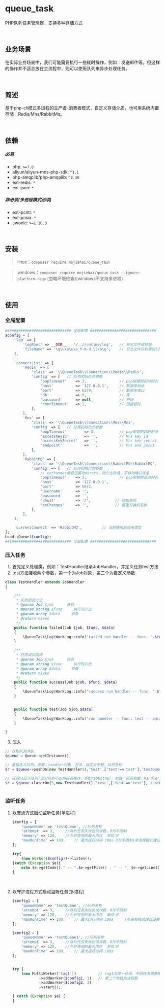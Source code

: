 # queue_task
PHP队列任务管理器，支持多种存储方式

<br />

## 业务场景
在实际业务场景中，我们可能需要执行一些耗时操作，例如：发送邮件等。但这样的操作并不适合放在主流程中，则可以使用队列来异步处理任务。

<br />

## 简述
基于php-cli模式多进程的生产者-消费者模式，自定义存储介质，也可用系统内置存储：Redis/Mns/RabbitMq。
      
<br />
      
## 依赖
##### 必须
- php: `>=7.0`
- aliyun/aliyun-mns-php-sdk: `^1.1`
- php-amqplib/php-amqplib: `^2.10`
- ext-redis: `*`
- ext-json: `*`
##### 非必须(多进程模式必须)
- ext-pcntl: `*`
- ext-posix: `*`
- swoole: `>=1.10.3`
 
<br />
 
## 安装
> linux：`composer require mojiehai/queue_task`  

> windows：`composer require mojiehai/queue_task --ignore-platform-reqs`  (忽略环境检查)(windows不支持多进程)

<br />

## 使用
### 全局配置
```php
############################## 全局配置 ##############################
$config = [
    'log' => [
        'logRoot' => __DIR__ . '/../runtime/log',   // 日志文件根目录
        'fileName' => '\q\u\e\u\e_Y-m-d.\l\o\g',    // 日志文件分割规则(date()函数第一个参数)
    ],
  
    'connectList' => [
        'Redis' => [
            'class' => '\\QueueTask\\Connection\\Redis\\Redis',
            'config' => [   // 应用初始化的参数
                'popTimeout'    => 3,               // pop阻塞的超时时长 s
                'host'          => '127.0.0.1',     // 数据库地址
                'port'          => 6379,            // 数据库端口
                'db'            => 0,               // 库
                'password'      => null,            // 密码
                'connTimeout'   => 1,               // 链接超时
            ],
        ],
        'Mns' => [
            'class' => '\\QueueTask\\Connection\\Mns\\Mns',
            'config' => [   // 应用初始化的参数
                'popTimeout'        => 3,           // pop阻塞的超时时长 s
                'accessKeyID'       => '',          // Mns key id
                'accessKeySecret'   => '',          // Mns key secret
                'endpoint'          => '',          // Mns end point
            ],
        ],
        'RabbitMQ' => [
            'class' => '\\QueueTask\\Connection\\RabbitMQ\\RabbitMQ',
            'config' => [   // 应用初始化的参数
                // exchanges需要设置为direct，持久化存储，不自动确认消息
                'popTimeout'    => 3,               // pop阻塞的超时时长 s
                'host'          => '127.0.0.1',
                'port'          => 5672,
                'username'      => '',
                'password'      => '',
                'vhost'         => '/',           // 虚拟主机
                'exChanges'     => '',            // 直连交换机名称
            ],
        ],
    ],

    'currentConnect' => 'RabbitMQ',         // 当前使用的应用类型
];
Load::Queue($config);
############################## 全局配置 ##############################
```


### 压入任务
1. 首先定义处理类，例如：TestHandler继承JobHandler，并定义任务test方法
2. test方法接收两个参数，第一个为Job对象，第二个为自定义参数
```php
class TestHandler extends JobHandler
{

    /**
     * 失败回调方法
     * @param Job $job      任务
     * @param string $func     执行的方法
     * @param array $data     参数
     * @return mixed
     */
    public function failed(Job $job, $func, $data)
    {
        \QueueTask\Log\WorkLog::info('failed run handler -- func: '.$func.' -- params: '.json_encode($data));
    }

    /**
     * 任务成功回调
     * @param Job $job      任务
     * @param string $func     执行的方法
     * @param array $data     参数
     * @return mixed
     */
    public function success(Job $job, $func, $data)
    {
        \QueueTask\Log\WorkLog::info('success run handler -- func: '.$func.' -- params: '.json_encode($data));
    }


    public function test(Job $job,$data)
    {
        \QueueTask\Log\WorkLog::info('run handler -- func: test -- params: '.json_encode($data). '; result : '.var_export($res, true));
    }

}
```
3. 压入
```php
// 获取队列对象
$queue = Queue::getInstance();

// 直接压入队列，参数：handler对象，方法，自定义参数，队列名称
$r = $queue->pushOn(new TestHandler(),'test',['test'=>'test'],'testQueue');

// 延迟5s压入队列(部分队列不支持延迟操作，例如rabbitmq)，参数：延迟秒数，handler对象，方法，自定义参数，队列名称
$r = $queue->laterOn(5,new TestHandler(),'test',['test'=>'test'],'testQueue');
 
```
### 监听任务
1. 以普通方式启动监听任务(单进程)
    ```php
    $config = [
        'queueName' => 'testQueue', //队列名称
        'attempt' => 3,     //队列任务失败尝试次数，0为不限制
        'memory' => 128,    //允许使用的最大内存  单位:M
        'maxRunTime' => 100,    // 最大运行时间 100s 0为不限制(单进程模式建议设置为0，否则需要手动定时拉取)
    ];
    
    try{
        (new Worker($config))->listen();
    }catch (Exception $e){
        echo $e->getCode()." -- ".$e->getFile() . " -- ". $e->getLine() . " : ".$e->getMessage();
    }
    ```
    
    <br />
    
2. 以守护进程方式启动监听任务(多进程)
    ```php
    $config1 = [
        'queueName' => 'testQueue', //队列名称
        'attempt' => 3,     //队列任务失败尝试次数，0为不限制
        'memory' => 128,    //允许使用的最大内存  单位:M
        'maxRunTime' => 100,    // 最大运行时间 100s     (多进程模式建议设置为进程重启的间隔时间，例如，需要1个小时重启一次，则设置为3600)
    ];
    
    $config2 = [
        'queueName' => 'testQueue1', //队列名称
        'attempt' => 3,     //队列任务失败尝试次数，0为不限制
        'memory' => 128,    //允许使用的最大内存  单位:M
        'maxRunTime' => 100,    // 最大运行时间 100s
    ];
    
    
    try {
        (new MultiWorker('tag1'))          // tag1为唯一标识，不同任务组使用不同标识
                ->addWorker($config1, 1)   // 第二个参数为进程数
                ->addWorker($config2, 2)
                ->start();
    
    } catch (Exception $e) {
    }
    ```
    
<br />

